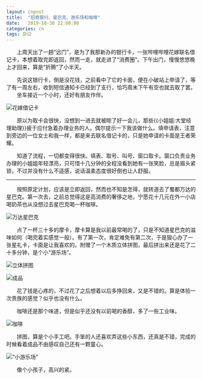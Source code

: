 ```yaml
---
layout: cnpost
title:  "招商银行、星巴克、游乐场和咖啡"
date:   2019-10-30 22:00:00
categories: cn
tags: 杂记
---
```




&emsp;&emsp;上周天出了一趟“远门”，是为了我那新办的银行卡，一张哔哩哔哩花嫁联名借记卡，本想着取完即返回，然而一走，就走进了“消费圈”。下午出门，慢慢悠悠晚上才回来，算是“折腾”了小半天。<br>

&emsp;&emsp;先说这银行卡，倒是没花钱，之前看中了它的卡面，便在小破站上申请了，等了有一周左右，收到短信通知卡已经到了支行，恰巧周末下午有空也就去取了罢。<br>
&emsp;&emsp;坐车接近一个小时，还好有朋友作伴。

![花嫁借记卡](https://s2.ax1x.com/2019/10/31/K5x6QU.jpg#vwid=1080&vhei=867)

&emsp;&emsp;原以为取卡会很快，没想到一进去就被晾了好一会儿，那些{{小姐姐:大堂经理助理}}疲于应付急着办理业务的人。偶尔提示一下我该做什么。填申请表，注意到旁边的一位女士和我一样，都是来去联名借记卡的，只是她申请的卡面是王者荣耀。<br>

&emsp;&emsp;知道了流程，一切都变得很快。填表、取号、叫号、窗口取卡。窗口负责业务办理的小姐姐年轻漂亮，只可惜十几分钟的全程没看到她有一张笑脸，总是眉头紧锁，不过并没有什么不适感，说话温柔态度很好倒也让人舒服。<br>

------------

&emsp;&emsp;按照原定计划，应该是立即返回，然而也不知是怎得，就转道去了蜀都万达的星巴克。第一次去，之前总觉得这是高消费的奢侈之地，宁愿花十几元在外一小店喝奶茶也从没想过去星巴克喝一杯咖啡。<br>

![万达星巴克](https://s2.ax1x.com/2019/10/31/K5xrWV.md.jpg#vwid=680&vhei=170 "万达星巴克")

&emsp;&emsp;点了一杯三十多的摩卡，摩卡算是我以前最常喝的了，只是不知道星巴克的滋味如何（喝完着实感觉一般）。有了第一次，肯定难免有第二次，于是狠心办了一张星礼卡，卡面是让我喜欢的。附赠了一个木质立体拼图，最后拼出来还是花了二十多分钟，是个小“游乐场”。<br>

![立体拼图](https://s2.ax1x.com/2019/10/31/K5xcyF.md.jpg#vwid=680&vhei=417 "立体拼图")

![成品](https://s2.ax1x.com/2019/10/31/K5xWw9.md.jpg#vwid=680&vhei=1038 "成品")

&emsp;&emsp;花了钱是心疼的，不过花了之后想着以后多挣回来，又是不错的。算是体验一次贵族的感觉？似乎也没有什么。<br>

&emsp;&emsp;咖啡还是那个味道，但是似乎还没有以前喝的香醇，多了一些工业味。<br>

![咖啡](https://s2.ax1x.com/2019/10/31/K5xfoR.md.jpg#vwid=680&vhei=383 "咖啡")

&emsp;&emsp;拼图，算是个小手工吧。手笨的人还喜欢弄这些小东西，还真是不错，完成的时候看着成品不由感叹自己还有一颗童心。<br>

![“小游乐场”](https://s2.ax1x.com/2019/10/31/K5xszT.md.jpg#vwid=680&vhei=227 "“小游乐场”")

&emsp;&emsp;像个小孩子，高兴的紧。<br>
